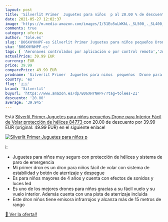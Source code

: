 ```yaml
---
layout: post
title: 'Silverlit Primer  Juguetes para niños  p al 20.00 % de descuento'
date: 2021-05-27 12:02:37
image: 'https://m.media-amazon.com/images/I/51Eo5uLWKkL._SL500_._SL400_.jpg'
comments: true
category: ofertas
author: 'tole.es'
slug: 'B06XHYNHPF-es Silverlit Primer Juguetes para niños pequeños Drone para...'
sku: 'B06XHYNHPF-es'
tags: [ 'Aeronaves controlados por aplicación o por control remoto','Juguetes','Juguetes y juegos','Radiocontrol','Vehículos de juguete para niños','juguetes','silverlit', ]
actualPrice: 39.99 EUR
currency: EUR
price: 39.99
comparePrice: 49.99 EUR
prodname: 'Silverlit Primer  Juguetes para niños  pequeños  Drone para Interior  Fácil de Volar  protección de hélices  84773 '
country: 'es'
flag: '🇪🇸'
brand: 'Silverlit'
buyurl: 'https://www.amazon.es/dp/B06XHYNHPF/?tag=tolees-21'
descuento: '20.00'
average: '39.945'
---
```


Está [Silverlit Primer  Juguetes para niños  pequeños  Drone para Interior  Fácil de Volar  protección de hélices  84773 ](https://www.amazon.es/dp/B06XHYNHPF/?tag=tolees-21) con 20.00 de descuento por 39.99 EUR (original: 49.99 EUR) en el siguiente enlace!

[![Silverlit Primer  Juguetes para niños  p](https://m.media-amazon.com/images/I/51Eo5uLWKkL._SL500_._SL400_.jpg)](https://www.amazon.es/dp/B06XHYNHPF/?tag=tolees-21)

ℹ️:

- Juguetes para niños muy seguro con protección de hélices y sistema de paro de emergencia
- Mi primer dron es un dron para niños fácil de volar con sistema de estabilidad y botón de aterrizaje y despegue
- Es para niños mayores de 4 años y cuenta con efectos de sonidos y luces led
- Es uno de los mejores drones para niños gracias a su fácil vuelo y su vuelo interior. Además cuenta con una pista de aterrizaje incluida
- Este dron niños tiene emisora infrarrojos y alcanza más de 15 metros de rango

[🛒 Ver la oferta!!](https://www.amazon.es/dp/B06XHYNHPF/?tag=tolees-21)
